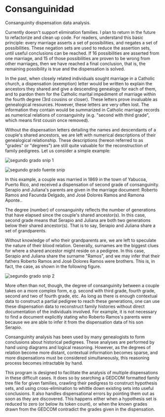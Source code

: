 # Consanguinidad
Consanguinity dispensation data analysis.

Currently doesn't support elimination families. I plan to return in the future to refactorize and clean up code. For readers, understand this basic principle: every marriage asserts a set of possibilities, and negates a set of possibilities. These negation sets are used to reduce the assertion sets, until useful conclusions can be reached. If 16 possibilities are asserted from one marriage, and 15 of those possibilities are proven to be wrong from other marriages, then we have reached a final conclusion, that is, the remaining possibility is true and the dispensation is solved. 

In the past, when closely related individuals sought marriage in a Catholic church, a dispensation (exemption) letter would be written to explain the ancestors they shared and give a descending genealogy for each of them, and to pardon them for the Catholic marital impediment of marriage within the fourth degree (3rd cousins or closer). These letters prove invaluable as genealogical resources. However, these letters are very often lost. The information they contain would be summarized in Catholic marriage records as numerical relations of consanguinity (e.g. "second with third grade", which means first cousin once removed).

Without the dispensation letters detailing the names and descendants of a couple's shared ancestors, we are left with numerical descriptions of their genealogical relationship. These descriptions (hereon referred to as "grades" or "degrees") are still quite valuable for the reconstruction of family pedigrees. Let us consider a simple example:

![segundo grado snip 1](https://user-images.githubusercontent.com/54190606/162840928-73730833-f7c8-4c74-9980-ce7f5efb9da5.PNG)

![segundo grado fuente snip](https://user-images.githubusercontent.com/54190606/162840885-5774825b-ad76-4fe3-8978-327ea3b96621.jpg)

In this example, a couple was married in 1869 in the town of Yabucoa, Puerto Rico, and received a dispensation of second grade of consanguinity. Serapio and Juliana's parents are given in the marriage document: Roberto Ramos and Facunda Delgado, and José Dolores Ramos and Ramona Aponte..

The degree (number) of consanguinity reflects the number of generations that have elapsed since the couple's shared ancestor(s). In this case, second grade means that Serapio and Juliana are both two generations below their shared ancestor(s). That is to say, Serapio and Juliana share a set of grandparents.

Without knowledge of who their grandparents are, we are left to speculate the nature of their blood relation. Generally, surnames are the biggest clues for where a shared ancestor might reside on a pedigree. In this case, Serapio and Juliana share the surname "Ramos", and we may infer that their fathers Roberto Ramos and José Dolores Ramos were brothers. This is, in fact, the case, as shown in the following figure.

![segundo grado snip 2](https://user-images.githubusercontent.com/54190606/162841265-7d48ef79-5971-43b4-906f-bf65caaeabf6.PNG)

More often than not, though, the degree of consanguinity between a couple takes on a more complex form, e.g. second with third grade, fourth grade, second and two of fourth grade, etc. As long as there is enough contextual data to construct a partial pedigree to reach these generations, one can use these dispensation data to reconstruct family histories without direct documentation of the individuals involved. For example, it is not necessary to find a document explicitly stating who Roberto Ramos's parents were because we are able to infer it from the dispensation data of his son Serapio.

Consanguinity analysis has been used by many genealogists to form conclusions about historical pedigrees. These analyses are performed by hand using diagrams and logical reasoning. However, as the degrees of relation become more distant, contextual information becomes sparse, and more dispensations must be considered simultaneously, this reasoning process becomes intractable by hand.

This program is designed to facilitate the analysis of multiple dispensations in these difficult cases. It does so by searching a GEDCOM formatted family tree file for given families, crawling their pedigress to construct hypothesis sets, and using cross-elimination to whittle down existing sets into useful conclusions. It also handles dispensational errors by pointing them out as soon as they are discovered. This happens either when a hypothesis set is reduced to zero (or below its token count), or when the known grades drawn from the GEDCOM contradict the grades given in the dispensation.
